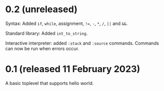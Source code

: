 # 0.2 (unreleased)

Syntax: Added `if`, `while`, assignment, `!=`, `-`, `*`, `/`, `||` and
`&&`.

Standard library: Added `int_to_string`.

Interactive interpreter: added `:stack` and `:source`
commands. Commands can now be run when errors occur.

# 0.1 (released 11 February 2023)

A basic toplevel that supports hello world.
